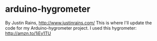 # arduino-hygrometer
By Justin Rains, http://www.justinrains.com/
This is where I'll update the code for my Arduino-hygrometer project.
I used this hygrometer: http://amzn.to/1iEy1TU
